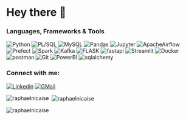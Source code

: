# Hey there 👋

<h3 align="left">Languages, Frameworks & Tools</h3>

![Python](https://img.shields.io/badge/Python-FFD43B?style=for-the-badge&logo=python&logoColor=blue)
![PL/SQL](https://img.shields.io/badge/PLSQL-F80000?style=for-the-badge&logo=oracle&logoColor=black)
![MySQL](https://img.shields.io/badge/MySQL-005C84?style=for-the-badge&logo=mysql&logoColor=white)
![Pandas](https://img.shields.io/badge/Pandas-150458?style=for-the-badge&logo=pandas&logoColor=white)
![Jupyter](https://img.shields.io/badge/Jupyter-F37626?style=for-the-badge&logo=Jupyter&logoColor=white)
![ApacheAirflow](https://img.shields.io/badge/ApacheAirflow-017CEE?style=for-the-badge&logo=ApacheAirflow&logoColor=white)
![Prefect](https://img.shields.io/badge/Prefect-FF6C37?style=for-the-badge&logo=Prefect&logoColor=white)
![Spark](https://img.shields.io/badge/Spark-E25A1C?style=for-the-badge&logo=apache-spark&logoColor=white)
![Kafka](https://img.shields.io/badge/Kafka-231F20?style=for-the-badge&logo=apache-kafka&logoColor=white)
![FLASK](https://img.shields.io/badge/Flask-000000?style=for-the-badge&logo=flask&logoColor=white)
![fastapi](https://img.shields.io/badge/fastapi-109989?style=for-the-badge&logo=FASTAPI&logoColor=white)
![Streamlit](https://img.shields.io/badge/Streamlit-FF4B4B?style=for-the-badge&logo=Streamlit&logoColor=white)
![Docker](https://img.shields.io/badge/Docker-2496ED?style=for-the-badge&logo=docker&logoColor=white)
![postman](https://img.shields.io/badge/Postman-FF6C37?style=for-the-badge&logo=Postman&logoColor=white)
![Git](https://img.shields.io/badge/Git-F05032?style=for-the-badge&logo=git&logoColor=white)
![PowerBI](https://img.shields.io/badge/PowerBI-F2C811?style=for-the-badge&logo=PowerBI&logoColor=white)
![sqlalchemy](https://img.shields.io/badge/sqlalchemy-FF4B4B?style=for-the-badge&logo=sqlalchemy&logoColor=white)

<h3 align="left">Connect with me:</h3>

[![Linkedin](https://img.shields.io/badge/Linkedin-0A66C2?style=for-the-badge&logo=Linkedin&logoColor=white)](https://www.linkedin.com/in/rapha%C3%ABl-nicaise-68025b27a/)
[![GMail](https://img.shields.io/badge/Gmail-D14836?style=for-the-badge&logo=Gmail&logoColor=white)](mailto:raphanicaise@gmail.com)

<p><img align="left" src="https://github-readme-stats.vercel.app/api/top-langs?username=raphaelnicaise&show_icons=true&locale=en&layout=compact" alt="raphaelnicaise" /></p>

<p>&nbsp;<img align="center" src="https://github-readme-stats.vercel.app/api?username=raphaelnicaise&show_icons=true&locale=en" alt="raphaelnicaise" /></p>

<p><img align="center" src="https://github-readme-streak-stats.herokuapp.com/?user=raphaelnicaise&" alt="raphaelnicaise" /></p>
